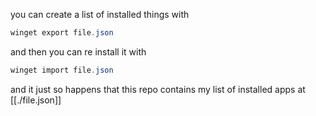 
you can create a list of installed things with

```powershell
winget export file.json
```

and then you can re install it with 

```powershell
winget import file.json
```

and it just so happens that this repo contains my list of installed apps at [[./file.json]]
